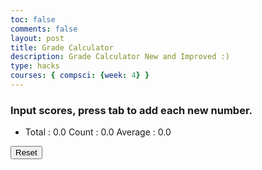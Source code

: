```yaml
---
toc: false
comments: false
layout: post
title: Grade Calculator
description: Grade Calculator New and Improved :)
type: hacks
courses: { compsci: {week: 4} }
---
```


<html>
<head>
    <title>Score Calculator</title>
</head>
<body>
    <!-- Help Message -->
    <h3>Input scores, press tab to add each new number.</h3>
    <!-- Totals -->
    <ul>
        <li>
            Total : <span id="total">0.0</span>
            Count : <span id="count">0.0</span>
            Average : <span id="average">0.0</span>
        </li>
    </ul>
    <!-- Rows added using scores ID -->
    <div id="scores">
        <!-- javascript generated inputs -->
    </div>
    <!-- Reset Button -->
    <button id="resetButton">Reset</button>
    <script>
        // Executes on input event and calculates totals
        function calculator(event) {
            var key = event.key;
            // Check if the pressed key is the "Tab" key (key code 9) or "Enter" key (key code 13)
            if (key === "Tab" || key === "Enter") {
                event.preventDefault(); // Prevent default behavior (tabbing to the next element)
                var array = document.getElementsByName('score'); // setup array of scores
                var total = 0;  // running total
                var count = 0;  // count of input elements with valid values
                for (var i = 0; i < array.length; i++) {  // iterate through array
                    var value = array[i].value;
                    if (parseFloat(value)) {
                        var parsedValue = parseFloat(value);
                        total += parsedValue;  // add to running total
                        count++;
                    }
                }
                // update totals
                document.getElementById('total').innerHTML = total.toFixed(2); // show two decimals
                document.getElementById('count').innerHTML = count;
                if (count > 0) {
                    document.getElementById('average').innerHTML = (total / count).toFixed(2);
                } else {
                    document.getElementById('average').innerHTML = "0.0";
                }
                // adds newInputLine, only if all array values satisfy parseFloat
                if (count === document.getElementsByName('score').length) {
                    newInputLine(count); // make a new input line
                }
            }
        }
        // Creates a new input box
        function newInputLine(index) {
            // Add a label for each score element
            var title = document.createElement('label');
            title.htmlFor = index;
            title.innerHTML = index + ". ";
            document.getElementById("scores").appendChild(title); // add to HTML
            // Setup score element and attributes
            var score = document.createElement("input"); // input element
            score.id = index;  // id of input element
            score.onkeydown = calculator // Each key triggers event (using function as a value)
            score.type = "number"; // Use text type to allow typing multiple characters
            score.name = "score";  // name is used to group all "score" elements (array)
            score.style.textAlign = "right";
            score.style.width = "5em";
            document.getElementById("scores").appendChild(score);  // add to HTML
            // Create and add blank line after input box
            var br = document.createElement("br");  // line break element
            document.getElementById("scores").appendChild(br); // add to HTML
            // Set focus on the new input line
            document.getElementById(index).focus();
        }
        // Reset function
        function reset() {
            var array = document.getElementsByName('score');
            // Reset input values
            for (var i = 0; i < array.length; i++) {
                array[i].value = '';
            }
            // Reset totals
            document.getElementById('total').innerHTML = '0.0';
            document.getElementById('count').innerHTML = '0.0';
            document.getElementById('average').innerHTML = '0.0';
            // Remove existing input lines except the first one (index 0)
            var scoresDiv = document.getElementById('scores');
            while (scoresDiv.children.length > 1) {
                scoresDiv.removeChild(scoresDiv.lastChild);
            }
            // Set focus on the first input line
            document.getElementById('0').focus();
        }
        // Add an event listener to the reset button
        document.getElementById('resetButton').addEventListener('click', reset);
        // Creates 1st input box on Window load
        newInputLine(0);
    </script>
</body>
</html>